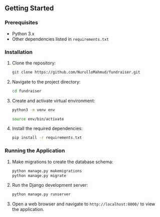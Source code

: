 
## Getting Started

### Prerequisites
- Python 3.x
- Other dependencies listed in `requirements.txt`

### Installation
1. Clone the repository:
   ```bash
   git clone https://github.com/NurulloMahmud/fundraiser.git
   ```
2. Navigate to the project directory:
   ```bash
   cd fundraiser
   ```
3. Create and activate virtual environment:
   ```bash
   python3 -m venv env
   ```
   ```bash
   source env/bin/activate
   ```
4. Install the required dependencies:
   ```bash
   pip install -r requirements.txt
   ```

### Running the Application
1. Make migrations to create the database schema:
   ```bash
   python manage.py makemigrations
   python manage.py migrate
   ```
2. Run the Django development server:
   ```bash
   python manage.py runserver
   ```
3. Open a web browser and navigate to `http://localhost:8000/` to view the application.
